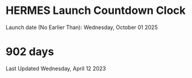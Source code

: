 # HERMES Launch Countdown Clock

Launch date (No Earlier Than): Wednesday, October 01 2025
# 902 days

Last Updated Wednesday, April 12 2023